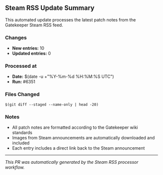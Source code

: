 ## Steam RSS Update Summary

This automated update processes the latest patch notes from the Gatekeeper Steam RSS feed.

### Changes
- **New entries:** 10
- **Updated entries:** 0

### Processed at
- **Date:** $(date -u +"%Y-%m-%d %H:%M:%S UTC")
- **Run:** #6351

### Files Changed
```
$(git diff --staged --name-only | head -20)
```

### Notes
- All patch notes are formatted according to the Gatekeeper wiki standards
- Images from Steam announcements are automatically downloaded and included
- Each entry includes a direct link back to the Steam announcement

---
*This PR was automatically generated by the Steam RSS processor workflow.*
